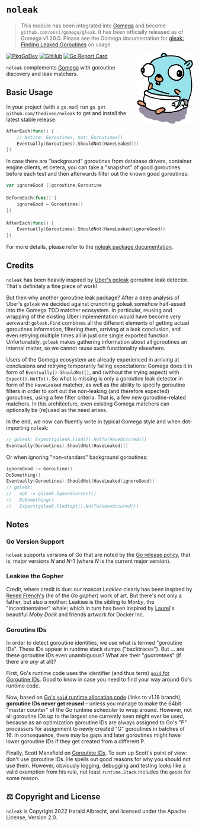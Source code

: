 <!-- markdownlint-disable-next-line MD022 -->
# `noleak`

> This module has been integrated into [Gomega](https://onsi.github.io/gomega/)
> and become `github.com/onsi/gomega/gleak`. It has been officially released as
> of Gomega v1.20.0. Please see the Gomega documentation for [gleak: Finding
> Leaked
> Goroutines](https://onsi.github.io/gomega/#codegleakcode-finding-leaked-goroutines)
> on usage.

<img title="Leakiee the gopher" align="right" width="150" src="images/noleaky-small.png">

[![PkgGoDev](https://img.shields.io/badge/-reference-blue?logo=go&logoColor=white&labelColor=505050)](https://pkg.go.dev/github.com/thediveo/noleak)
[![GitHub](https://img.shields.io/github/license/thediveo/noleak)](https://img.shields.io/github/license/thediveo/noleak)
[![Go Report Card](https://goreportcard.com/badge/github.com/thediveo/noleak)](https://goreportcard.com/report/github.com/thediveo/noleak)

`noleak` complements [Gomega](https://github.com/onsi/gomega) with goroutine
discovery and leak matchers.

## Basic Usage

In your project (with a `go.mod`) run `go get github.com/thediveo/noleak` to get
and install the latest stable release.

```go
AfterEach(func() {
    // Notice: Goroutines, not: Goroutines()
    Eventually(Goroutines).ShouldNot(HaveLeaked())
})
```

In case there are "background" goroutines from database drivers, container
engine clients, et cetera, you can take a "snapshot" of good goroutines before
each test and then afterwards filter out the known good goroutines:

```go
var ignoreGood []goroutine.Goroutine

BeforeEach(func() {
    ignoreGood = Goroutines()
})

AfterEach(func() {
    Eventually(Goroutines).ShouldNot(HaveLeaked(ignoreGood))
})
```

For more details, please refer to the [noleak package documentation](https://pkg.go.dev/github.com/thediveo/noleak).

## Credits

`noleak` has been heavily inspired by [Uber's
goleak](https://github.com/uber-go/goleak) goroutine leak detector. That's
definitely a fine piece of work!

But then why another goroutine leak package? After a deep analysis of Uber's
`goleak` we decided against crunching goleak somehow half-assed into the Gomega
TDD matcher ecosystem. In particular, reusing and wrapping of the existing Uber
implementation would have become very awkward: `goleak.Find` combines all the
different elements of getting actual goroutines information, filtering them,
arriving at a leak conclusion, and even retrying multiple times all in just one
single exported function. Unfortunately, `goleak` makes gathering information
about all goroutines an internal matter, so we cannot reuse such functionality
elsewhere.

Users of the Gomega ecosystem are already experienced in arriving at conclusions
and retrying temporarily failing expectations: Gomega does it in form of
`Eventually().ShouldNot()`, and (without the trying aspect) with
`Expect().NotTo()`. So what is missing is only a goroutine leak detector in form
of the `HaveLeaked` matcher, as well as the ability to specify goroutine filters
in order to sort out the non-leaking (and therefore expected) goroutines, using
a few filter criteria. That is, a few new goroutine-related matchers. In this
architecture, even existing Gomega matchers can optionally be (re)used as the
need arises.

In the end, we now can fluently write in typical Gomega style and when
dot-importing `noleak`:

```go
// goleak: Expect(goleak.Find()).NotTo(HaveOccured())
Eventually(Goroutines).ShouldNot(HaveLeaked())
```

Or when ignoring "non-standard" background goroutines:

```go
ignoreGood := Goroutine()
DoSomething()
Eventually(Goroutines).ShouldNot(HaveLeaked(ignoreGood))
// goleak:
//   opt := goleak.IgnoreCurrent()
//   DoSomething()
//   Expect(goleak.Find(opt)).NotTo(HaveOccured())
```

## Notes

### Go Version Support

`noleak` supports versions of Go that are noted by the [Go release
policy](https://golang.org/doc/devel/release.html#policy), that is, major
versions _N_ and _N_-1 (where _N_ is the current major version).

### Leakiee the Gopher

Credit, where credit is due: our mascot _Leakiee_ clearly has been inspired by
[Renee French's](http://reneefrench.blogspot.com/) (he of the _Go gopher_) work
of art. But there's not only a father, but also a mother: Leakiee is the sibling
to _Morby_, the "Incontinentainer" whale; which in turn has been inspired by
[Laurel](https://bloglaurel.com/)'s beautiful _Moby Dock_ and friends artwork
for Docker Inc.

### Goroutine IDs

In order to detect goroutine identities, we use what is termed "goroutine IDs".
These IDs appear in runtime stack dumps ("backtraces"). But … are these
goroutine IDs even unambiguous? What are their "_guarantees_" (if there are
_any_ at all)?

First, Go's runtime code uses the identifier (and thus term) [`goid` for
Goroutine
IDs](https://github.com/golang/go/search?q=goidgen&unscoped_q=goidgen). Good to
know in case you need to find your way around Go's runtime code.

Now, based on [Go's `goid` runtime allocation
code](https://github.com/golang/go/blob/release-branch.go1.18/src/runtime/proc.go#L4130)
(links to v1.18 branch), **goroutine IDs never get reused** – unless you manage
to make the 64bit "master counter" of the Go runtime scheduler to wrap around.
However, not all goroutine IDs up to the largest one currently seen might ever
be used, because as an optimization goroutine IDs are always assigned to Go's
"P" processors for assignment to newly created "G" goroutines in batches of
16. In consequence, there may be gaps and later goroutines might have lower
goroutine IDs if they get created from a different P.

Finally, Scott Mansfield on [Goroutine
IDs](https://blog.sgmansfield.com/2015/12/goroutine-ids/). To sum up Scott's
point of view: don't use goroutine IDs. He spells out good reasons for why you
should not use them. However, obviously logging, debugging and testing looks
like a valid exemption from his rule, not least `runtime.Stack` includes the
`goids` for some reason.

## ⚖️ Copyright and License

`noleak` is Copyright 2022 Harald Albrecht, and licensed under the Apache
License, Version 2.0.

